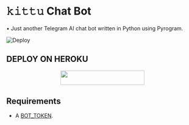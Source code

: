 # 𝚔𝚒𝚝𝚝𝚞 Chat Bot
• Just another Telegram AI chat bot written in Python using Pyrogram.


![Deploy](https://telegra.ph/file/f50a8dd474ea430e3a7a5.jpg)

## DEPLOY ON HEROKU

<p align="center"><a href="https://heroku.com/deploy?template=https://github.com/KIRANRAJ6554/kittuchatbot"> <img src="https://img.shields.io/badge/Deploy%20To%20Heroku-grey?style=for-the-badge&logo=heroku" width="220" height="38.45"/></a></p>

## Requirements

- A [BOT_TOKEN](https://t.me/botfather).
